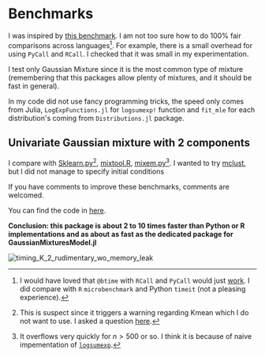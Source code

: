 
# Benchmarks

I was inspired by [this benchmark](https://floswald.github.io/post/em-benchmarks/).
I am not too sure how to do 100% fair comparisons across languages[^1].
For example, there is a small overhead for using `PyCall` and `RCall`. I checked that it was small in my experimentation.

I test only Gaussian Mixture since it is the most common type of mixture (remembering that this packages allow plenty of mixtures, and it should be fast in general).

In my code did not use fancy programming tricks, the speed only comes from Julia, `LogExpFunctions.jl` for `logsumexp!` function and `fit_mle` for each distribution's coming from `Distributions.jl` package.

## Univariate Gaussian mixture with 2 components

I compare with [Sklearn.py](https://scikit-learn.org/stable/modules/generated/sklearn.mixture.GaussianMixture.html#sklearn.mixture.GaussianMixture)[^2], [mixtool.R](https://cran.r-project.org/web/packages/mixtools/index.html), [mixem.py](https://mixem.readthedocs.io/en/latest/index.html)[^3].
I wanted to try [mclust](https://cloud.r-project.org/web/packages/mclust/vignettes/mclust.html), but I did not manage to specify initial conditions

If you have comments to improve these benchmarks, comments are welcomed.

You can find the code in [here](https://github.com/dmetivie/ExpectationMaximization.jl/tree/master/benchmarks/benchmark_v1_K2_unidim.jl).

**Conclusion: this package is about 2 to 10 times faster than Python or R implementations and as about as fast as the dedicated package for GaussianMixturesModel.jl**

![timing_K_2_rudimentary_wo_memory_leak](https://user-images.githubusercontent.com/46794064/227060680-6027bca0-e0f7-44f2-9365-b8f1c9858e8e.svg)

[^1]: I would have loved that `@btime` with `RCall` and `PyCall` would just [work](https://discourse.julialang.org/t/benchmarking-julia-vs-python-vs-r-with-pycall-and-rcall/37308). 
I did compare with `R` `microbenchmark` and Python `timeit` (not a pleasing experience).

[^2]: This is suspect since it triggers a warning regarding Kmean which I do not want to use. I asked a question [here](https://github.com/scikit-learn/scikit-learn/discussions/25916). 

[^3]: It overflows very quickly for $n>500$ or so. I think it is because of naive impementation of [`logsumexp`](https://github.com/sseemayer/mixem/blob/2ffd990b22a12d48313340b427feae73bcf6062d/mixem/em.py#L5).
